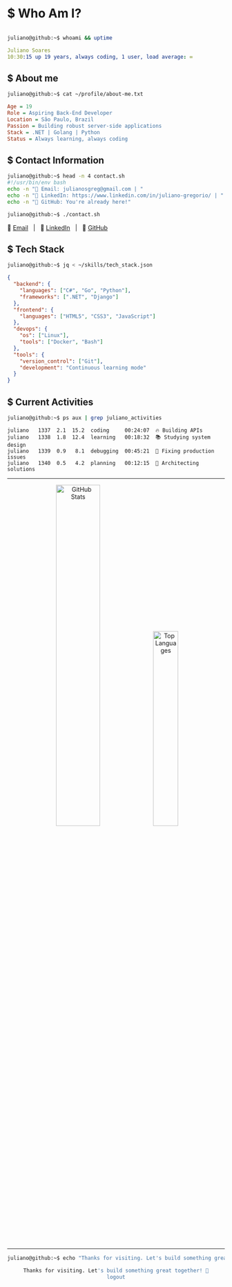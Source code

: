 # $ Who Am I?
```bash

juliano@github:~$ whoami && uptime

```
```yaml
Juliano Soares
10:30:15 up 19 years, always coding, 1 user, load average: ∞
```

## $ About me
```bash
juliano@github:~$ cat ~/profile/about-me.txt
```
```ini
Age = 19
Role = Aspiring Back-End Developer
Location = São Paulo, Brazil
Passion = Building robust server-side applications
Stack = .NET | Golang | Python
Status = Always learning, always coding
```

## $ Contact Information 
```bash
juliano@github:~$ head -n 4 contact.sh
#!/usr/bin/env bash
echo -n "📧 Email: julianosgreg@gmail.com | "
echo -n "💼 LinkedIn: https://www.linkedin.com/in/juliano-gregorio/ | "
echo -n "🐙 GitHub: You're already here!"
```
```bash
juliano@github:~$ ./contact.sh
```
📧 [Email](mailto:julianosgreg@gmail.com) &nbsp;&nbsp;|&nbsp;&nbsp; 💼 [LinkedIn](https://www.linkedin.com/in/juliano-gregorio/) &nbsp;&nbsp;|&nbsp;&nbsp; 🐙 [GitHub](https://github.com/jusoaresg)


## $ Tech Stack
```bash
juliano@github:~$ jq < ~/skills/tech_stack.json
```
```json
{
  "backend": {
    "languages": ["C#", "Go", "Python"],
    "frameworks": [".NET", "Django"]
  },
  "frontend": {
    "languages": ["HTML5", "CSS3", "JavaScript"]
  },
  "devops": {
    "os": ["Linux"],
    "tools": ["Docker", "Bash"]
  },
  "tools": {
    "version_control": ["Git"],
    "development": "Continuous learning mode"
  }
}
```

## $ Current Activities
```bash
juliano@github:~$ ps aux | grep juliano_activities
```
```text
juliano   1337  2.1  15.2  coding     00:24:07  🔥 Building APIs
juliano   1338  1.8  12.4  learning   00:18:32  📚 Studying system design
juliano   1339  0.9   8.1  debugging  00:45:21  🐛 Fixing production issues
juliano   1340  0.5   4.2  planning   00:12:15  🎯 Architecting solutions
```

---

<div align="center">

<img src="https://github-readme-stats.vercel.app/api?username=jusoaresg&theme=terminal&include_all_commits=true&show_icons=true&hide_border=false&count_private=true&bg_color=0d1117&title_color=00ff00&text_color=ffffff&icon_color=00ff00" width="45%" alt="GitHub Stats">
<img src="https://github-readme-stats.vercel.app/api/top-langs/?username=jusoaresg&layout=compact&size_weight=0.5&count_weight=0.5&theme=terminal&show_icons=true&hide_border=false&count_private=true&bg_color=0d1117&title_color=00ff00&text_color=ffffff&icon_color=00ff00" width="34%" alt="Top Languages">

---
```bash
juliano@github:~$ echo "Thanks for visiting. Let's build something great together!" 🚀 && exit
```
```bash
Thanks for visiting. Let's build something great together! 🚀
logout
```

</div>
